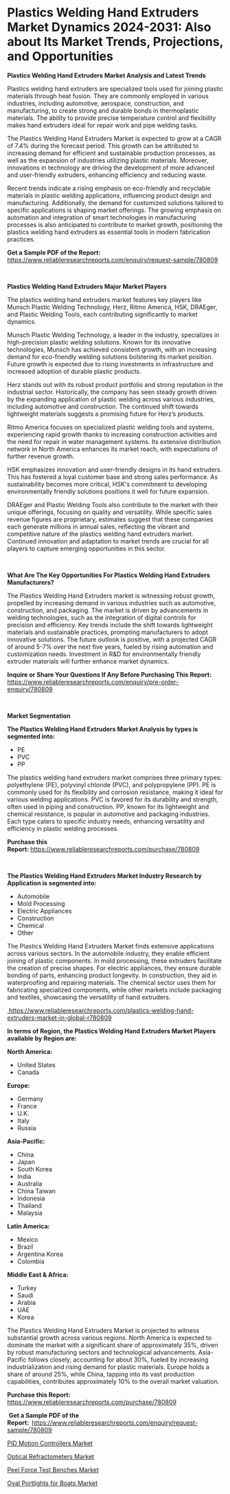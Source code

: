 <p><h1>Plastics Welding Hand Extruders Market Dynamics 2024-2031: Also about Its Market Trends, Projections, and Opportunities</h1></p><p><strong>Plastics Welding Hand Extruders Market Analysis and Latest Trends</strong></p>
<p><p>Plastics welding hand extruders are specialized tools used for joining plastic materials through heat fusion. They are commonly employed in various industries, including automotive, aerospace, construction, and manufacturing, to create strong and durable bonds in thermoplastic materials. The ability to provide precise temperature control and flexibility makes hand extruders ideal for repair work and pipe welding tasks.</p><p>The Plastics Welding Hand Extruders Market is expected to grow at a CAGR of 7.4% during the forecast period. This growth can be attributed to increasing demand for efficient and sustainable production processes, as well as the expansion of industries utilizing plastic materials. Moreover, innovations in technology are driving the development of more advanced and user-friendly extruders, enhancing efficiency and reducing waste.</p><p>Recent trends indicate a rising emphasis on eco-friendly and recyclable materials in plastic welding applications, influencing product design and manufacturing. Additionally, the demand for customized solutions tailored to specific applications is shaping market offerings. The growing emphasis on automation and integration of smart technologies in manufacturing processes is also anticipated to contribute to market growth, positioning the plastics welding hand extruders as essential tools in modern fabrication practices.</p></p>
<p><strong>Get a Sample PDF of the Report:&nbsp;</strong> <a href="https://www.reliableresearchreports.com/enquiry/request-sample/780809?utm_campaign=24&utm_medium=2&utm_source=Github&utm_content=ia&utm_term=30122024&utm_id=plastics-welding-hand-extruders">https://www.reliableresearchreports.com/enquiry/request-sample/780809</a></p>
<p>&nbsp;</p>
<p><strong>Plastics Welding Hand Extruders Major Market Players</strong></p>
<p><p>The plastics welding hand extruders market features key players like Munsch Plastic Welding Technology, Herz, Ritmo America, HSK, DRAEger, and Plastic Welding Tools, each contributing significantly to market dynamics.</p><p>Munsch Plastic Welding Technology, a leader in the industry, specializes in high-precision plastic welding solutions. Known for its innovative technologies, Munsch has achieved consistent growth, with an increasing demand for eco-friendly welding solutions bolstering its market position. Future growth is expected due to rising investments in infrastructure and increased adoption of durable plastic products.</p><p>Herz stands out with its robust product portfolio and strong reputation in the industrial sector. Historically, the company has seen steady growth driven by the expanding application of plastic welding across various industries, including automotive and construction. The continued shift towards lightweight materials suggests a promising future for Herz’s products.</p><p>Ritmo America focuses on specialized plastic welding tools and systems, experiencing rapid growth thanks to increasing construction activities and the need for repair in water management systems. Its extensive distribution network in North America enhances its market reach, with expectations of further revenue growth.</p><p>HSK emphasizes innovation and user-friendly designs in its hand extruders. This has fostered a loyal customer base and strong sales performance. As sustainability becomes more critical, HSK's commitment to developing environmentally friendly solutions positions it well for future expansion.</p><p>DRAEger and Plastic Welding Tools also contribute to the market with their unique offerings, focusing on quality and versatility. While specific sales revenue figures are proprietary, estimates suggest that these companies each generate millions in annual sales, reflecting the vibrant and competitive nature of the plastics welding hand extruders market. Continued innovation and adaptation to market trends are crucial for all players to capture emerging opportunities in this sector.</p></p>
<p>&nbsp;</p>
<p><strong>What Are The Key Opportunities For Plastics Welding Hand Extruders Manufacturers?</strong></p>
<p><p>The Plastics Welding Hand Extruders market is witnessing robust growth, propelled by increasing demand in various industries such as automotive, construction, and packaging. The market is driven by advancements in welding technologies, such as the integration of digital controls for precision and efficiency. Key trends include the shift towards lightweight materials and sustainable practices, prompting manufacturers to adopt innovative solutions. The future outlook is positive, with a projected CAGR of around 5-7% over the next five years, fueled by rising automation and customization needs. Investment in R&D for environmentally friendly extruder materials will further enhance market dynamics.</p></p>
<p><strong>Inquire or Share Your Questions If Any Before Purchasing This Report:</strong> <a href="https://www.reliableresearchreports.com/enquiry/pre-order-enquiry/780809?utm_campaign=24&utm_medium=2&utm_source=Github&utm_content=ia&utm_term=30122024&utm_id=plastics-welding-hand-extruders">https://www.reliableresearchreports.com/enquiry/pre-order-enquiry/780809</a></p>
<p>&nbsp;</p>
<p><strong>Market Segmentation</strong></p>
<p><strong>The Plastics Welding Hand Extruders Market Analysis by types is segmented into:</strong></p>
<p><ul><li>PE</li><li>PVC</li><li>PP</li></ul></p>
<p><p>The plastics welding hand extruders market comprises three primary types: polyethylene (PE), polyvinyl chloride (PVC), and polypropylene (PP). PE is commonly used for its flexibility and corrosion resistance, making it ideal for various welding applications. PVC is favored for its durability and strength, often used in piping and construction. PP, known for its lightweight and chemical resistance, is popular in automotive and packaging industries. Each type caters to specific industry needs, enhancing versatility and efficiency in plastic welding processes.</p></p>
<p><strong>Purchase this Report:&nbsp;</strong><a href="https://www.reliableresearchreports.com/purchase/780809?utm_campaign=24&utm_medium=2&utm_source=Github&utm_content=ia&utm_term=30122024&utm_id=plastics-welding-hand-extruders">https://www.reliableresearchreports.com/purchase/780809</a></p>
<p>&nbsp;</p>
<p><strong>The Plastics Welding Hand Extruders Market Industry Research by Application is segmented into:</strong></p>
<p><ul><li>Automobile</li><li>Mold Processing</li><li>Electric Appliances</li><li>Construction</li><li>Chemical</li><li>Other</li></ul></p>
<p><p>The Plastics Welding Hand Extruders Market finds extensive applications across various sectors. In the automobile industry, they enable efficient joining of plastic components. In mold processing, these extruders facilitate the creation of precise shapes. For electric appliances, they ensure durable bonding of parts, enhancing product longevity. In construction, they aid in waterproofing and repairing materials. The chemical sector uses them for fabricating specialized components, while other markets include packaging and textiles, showcasing the versatility of hand extruders.</p></p>
<p><a href="https://www.reliableresearchreports.com/plastics-welding-hand-extruders-market-in-global-r780809?utm_campaign=24&utm_medium=2&utm_source=Github&utm_content=ia&utm_term=30122024&utm_id=plastics-welding-hand-extruders">&nbsp;https://www.reliableresearchreports.com/plastics-welding-hand-extruders-market-in-global-r780809</a></p>
<p><strong>In terms of Region, the Plastics Welding Hand Extruders Market Players available by Region are:</strong></p>
<p>
    <p> <strong> North America: </strong>
        <ul>
            <li>United States</li>
            <li>Canada</li>
        </ul>
        </p> 
    <p> <strong> Europe: </strong>
        <ul>
            <li>Germany</li>
            <li>France</li>
            <li>U.K.</li>
            <li>Italy</li>
            <li>Russia</li>
        </ul>
        </p> 
    <p> <strong> Asia-Pacific: </strong>
        <ul>
            <li>China</li>
            <li>Japan</li>
            <li>South Korea</li>
            <li>India</li>
            <li>Australia</li>
            <li>China Taiwan</li>
            <li>Indonesia</li>
            <li>Thailand</li>
            <li>Malaysia</li>
        </ul>
        </p> 
    <p> <strong> Latin America: </strong>
        <ul>
            <li>Mexico</li>
            <li>Brazil</li>
            <li>Argentina Korea</li>
            <li>Colombia</li>
        </ul>
        </p> 
    <p> <strong> Middle East & Africa: </strong>
        <ul>
            <li>Turkey</li>
            <li>Saudi</li>
            <li>Arabia</li>
            <li>UAE</li>
            <li>Korea</li>
        </ul>
    </p>
    </p>
<p><p>The Plastics Welding Hand Extruders Market is projected to witness substantial growth across various regions. North America is expected to dominate the market with a significant share of approximately 35%, driven by robust manufacturing sectors and technological advancements. Asia-Pacific follows closely, accounting for about 30%, fueled by increasing industrialization and rising demand for plastic materials. Europe holds a share of around 25%, while China, tapping into its vast production capabilities, contributes approximately 10% to the overall market valuation.</p></p>
<p><strong>Purchase this Report: </strong><a href="https://www.reliableresearchreports.com/purchase/780809?utm_campaign=24&utm_medium=2&utm_source=Github&utm_content=ia&utm_term=30122024&utm_id=plastics-welding-hand-extruders">https://www.reliableresearchreports.com/purchase/780809</a></p>
<p>&nbsp;<strong>Get a Sample PDF of the Report:&nbsp;&nbsp;</strong><a href="https://www.reliableresearchreports.com/enquiry/request-sample/780809?utm_campaign=24&utm_medium=2&utm_source=Github&utm_content=ia&utm_term=30122024&utm_id=plastics-welding-hand-extruders">https://www.reliableresearchreports.com/enquiry/request-sample/780809</a></p>
<p><strong></strong></p>
<p><p><a href="https://github.com/steidmindy199393/Market-Research-Report-List-1/blob/main/pid-motion-controllers-market.md?utm_campaign=24&utm_medium=2&utm_source=Github&utm_content=ia&utm_term=30122024&utm_id=plastics-welding-hand-extruders">PID Motion Controllers Market</a></p><p><a href="https://github.com/elizabethdagraca/Market-Research-Report-List-5/blob/main/optical-refractometers-market.md?utm_campaign=24&utm_medium=2&utm_source=Github&utm_content=ia&utm_term=30122024&utm_id=plastics-welding-hand-extruders">Optical Refractometers Market</a></p><p><a href="https://github.com/klindsey95/Market-Research-Report-List-1/blob/main/peel-force-test-benches-market.md?utm_campaign=24&utm_medium=2&utm_source=Github&utm_content=ia&utm_term=30122024&utm_id=plastics-welding-hand-extruders">Peel Force Test Benches Market</a></p><p><a href="https://github.com/delindacallegari68/Market-Research-Report-List-1/blob/main/oval-portlights-for-boats-market.md?utm_campaign=24&utm_medium=2&utm_source=Github&utm_content=ia&utm_term=30122024&utm_id=plastics-welding-hand-extruders">Oval Portlights for Boats Market</a></p></p>